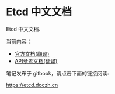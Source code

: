 # Etcd 中文文档

Etcd 中文文档.

当前内容：

* [官方文档(翻译)](documentation/index.md)
* [API参考文档(翻译)](api/index.md)

笔记发布于 gitbook，请点击下面的链接阅读:

https://etcd.doczh.cn

